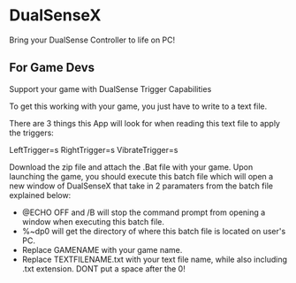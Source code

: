 # DualSenseX

Bring your DualSense Controller to life on PC!



## For Game Devs

Support your game with DualSense Trigger Capabilities

To get this working with your game, you just have to write to a text file.

There are 3 things this App will look for when reading this text file to apply the triggers:

LeftTrigger=s
RightTrigger=s
VibrateTrigger=s

Download the zip file and attach the .Bat file with your game.
Upon launching the game, you should execute this batch file which will open a new window
of DualSenseX that take in 2 paramaters from the batch file explained below:

- @ECHO OFF and /B will stop the command prompt from opening a window when executing this batch file.
- %~dp0 will get the directory of where this batch file is located on user's PC.
- Replace GAMENAME with your game name.
- Replace TEXTFILENAME.txt with your text file name, while also including .txt extension. DONT put a space after the 0!

